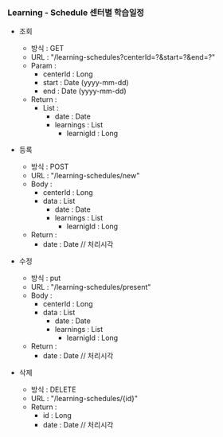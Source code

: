 ### Learning - Schedule 센터별 학습일정

* 조회

    - 방식 : GET 
    - URL : "/learning-schedules?centerId=?&start=?&end=?"
    - Param : 
        - centerId : Long
        - start : Date (yyyy-mm-dd)
        - end : Date (yyyy-mm-dd)
    - Return :
        - List :
            - date : Date
            - learnings : List
                - learnigId : Long   
        
* 등록

    - 방식 : POST 
    - URL : "/learning-schedules/new"
    - Body : 
        - centerId : Long
        - data : List
            - date : Date
            - learnings : List
                - learnigId : Long    
    - Return :
        - date : Date // 처리시각 

* 수정

    - 방식 : put 
    - URL : "/learning-schedules/present"
    - Body : 
        - centerId : Long
        - data : List
            - date : Date
            - learnings : List
                - learnigId : Long    
    - Return :
        - date : Date // 처리시각 


* 삭제

    - 방식 : DELETE 
    - URL : "/learning-schedules/{id}"
    - Return :
        - id : Long 
        - date : Date // 처리시각
